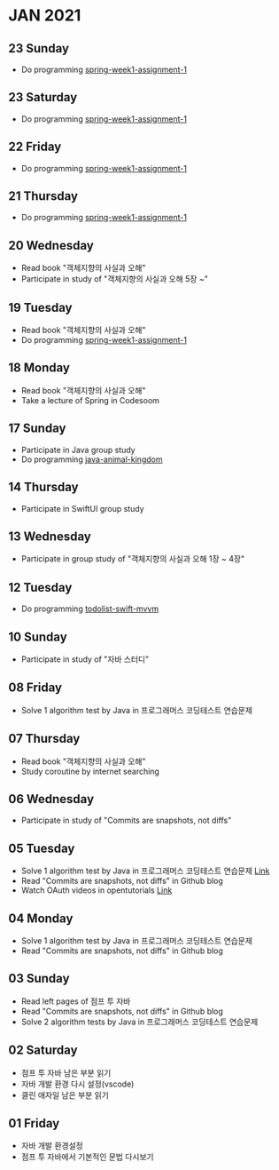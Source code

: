 # JAN 2021

## 23 Sunday
  - Do programming [spring-week1-assignment-1](https://github.com/newoo/spring-week1-assignment-1)
  
## 23 Saturday
  - Do programming [spring-week1-assignment-1](https://github.com/newoo/spring-week1-assignment-1)

## 22 Friday
  - Do programming [spring-week1-assignment-1](https://github.com/newoo/spring-week1-assignment-1)

## 21 Thursday
  - Do programming [spring-week1-assignment-1](https://github.com/newoo/spring-week1-assignment-1)

## 20 Wednesday
  - Read book "객체지향의 사실과 오해"
  - Participate in study of "객체지향의 사실과 오해 5장 ~"

## 19 Tuesday
  - Read book "객체지향의 사실과 오해"
  - Do programming [spring-week1-assignment-1](https://github.com/newoo/spring-week1-assignment-1)

## 18 Monday
  - Read book "객체지향의 사실과 오해"
  - Take a lecture of Spring in Codesoom

## 17 Sunday
  - Participate in Java group study
  - Do programming [java-animal-kingdom](https://github.com/newoo/java-animal-kingdom)

## 14 Thursday
  - Participate in SwiftUI group study

## 13 Wednesday
  - Participate in group study of "객체지향의 사실과 오해 1장 ~ 4장"

## 12 Tuesday
  - Do programming [todolist-swift-mvvm](https://github.com/newoo/todolist-swift-mvvm)

## 10 Sunday
  - Participate in study of "자바 스터디"

## 08 Friday
  - Solve 1 algorithm test by Java in 프로그래머스 코딩테스트 연습문제

## 07 Thursday
  - Read book "객체지향의 사실과 오해"
  - Study coroutine by internet searching

## 06 Wednesday
  - Participate in study of "Commits are snapshots, not diffs"

## 05 Tuesday
  - Solve 1 algorithm test by Java in 프로그래머스 코딩테스트 연습문제
  [Link](https://github.com/newoo/daily-coding#%EB%91%90-%EA%B0%9C-%EB%BD%91%EC%95%84%EC%84%9C-%EB%8D%94%ED%95%98%EA%B8%B0)
  - Read "Commits are snapshots, not diffs" in Github blog
  - Watch OAuth videos in opentutorials
  [Link](https://opentutorials.org/course/3405)

## 04 Monday
  - Solve 1 algorithm test by Java in 프로그래머스 코딩테스트 연습문제
  - Read "Commits are snapshots, not diffs" in Github blog

## 03 Sunday
  - Read left pages of 점프 투 자바
  - Read "Commits are snapshots, not diffs" in Github blog
  - Solve 2 algorithm tests by Java in 프로그래머스 코딩테스트 연습문제

## 02 Saturday
  - 점프 투 자바 남은 부분 읽기
  - 자바 개발 환경 다시 설정(vscode) 
  - 클린 애자일 남은 부분 읽기

## 01 Friday
  - 자바 개발 환경설정
  - 점프 투 자바에서 기본적인 문법 다시보기
